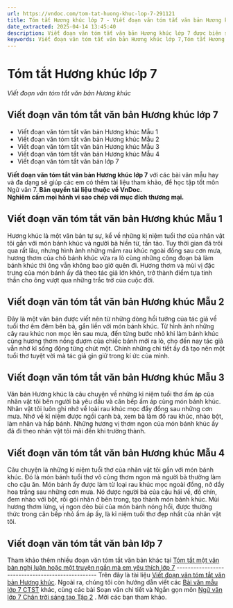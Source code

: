 ```yaml
---
url: https://vndoc.com/tom-tat-huong-khuc-lop-7-291121
title: Tóm tắt Hương khúc lớp 7 - Viết đoạn văn tóm tắt văn bản Hương khúc - VnDoc.com
date_extracted: 2025-04-14 13:45:40
description: Viết đoạn văn tóm tắt văn bản Hương khúc lớp 7 được biên soạn nhằm giúp các em HS đạt kết quả tốt trong quá trình làm bài tập và học tập môn Ngữ văn lớp 7.
keywords: Viết đoạn văn tóm tắt văn bản Hương khúc lớp 7,Tóm tắt Hương khúc lớp 7,Tóm tắt Hương khúc,Viết đoạn văn tóm tắt văn bản Hương khúc,Tóm tắt nội dung văn bản Hương khúc,viết đoạn văn tóm tắt Hương khúc,đoạn văn tóm tắt Hương khúc,tóm tắt văn bản Hương khúc,đoạn văn tóm tắt văn bản Hương khúc,viết đoạn văn tóm tắt văn bản lớp 7,tóm tắt văn bản,viết đoạn văn tóm tắt văn bản,đoạn văn tóm tắt văn bản
---
```


# Tóm tắt Hương khúc lớp 7
 _Viết đoạn văn tóm tắt văn bản Hương khúc_
## **Viết đoạn văn tóm tắt văn bản Hương khúc lớp 7**
  * Viết đoạn văn tóm tắt văn bản Hương khúc Mẫu 1
  * Viết đoạn văn tóm tắt văn bản Hương khúc Mẫu 2
  * Viết đoạn văn tóm tắt văn bản Hương khúc Mẫu 3
  * Viết đoạn văn tóm tắt văn bản Hương khúc Mẫu 4
  * Viết đoạn văn tóm tắt văn bản lớp 7 

**Viết đoạn văn tóm tắt văn bản Hương khúc lớp 7** với các bài văn mẫu hay và đa dạng sẽ giúp các em có thêm tài liệu tham khảo, để học tập tốt môn Ngữ văn 7.
**Bản quyền tài liệu thuộc về VnDoc.  
Nghiêm cấm mọi hành vi sao chép với mục đích thương mại.**
## **Viết đoạn văn tóm tắt văn bản Hương khúc Mẫu 1**
Hương khúc là một văn bản tự sự, kể về những kỉ niệm tuổi thơ của nhân vật tôi gắn với món bánh khúc và người bà hiền từ, tần tảo. Tuy thời gian đã trôi qua rất lâu, nhưng hình ảnh những mầm rau khúc ngoài đồng sau cơn mưa, hương thơm của chõ bánh khúc vừa ra lò cùng những công đoạn bà làm bánh khúc thì ông vẫn không bao giờ quên đi. Hương thơm và mùi vị đặc trưng của món bánh ấy đã theo tác giả lớn khôn, trở thành điểm tựa tinh thần cho ông vượt qua những trắc trở của cuộc đời.
## **Viết đoạn văn tóm tắt văn bản Hương khúc Mẫu 2**
Đây là một văn bản được viết nên từ những dòng hồi tưởng của tác giả về tuổi thơ êm đêm bên bà, gắn liền với món bánh khúc. Từ hình ảnh những cây rau khúc non mọc lên sau mưa, đến từng bước nhỏ khi làm bánh khúc cùng hương thơm nồng đượm của chiếc bánh mới ra lò, cho đến nay tác giả vẫn nhớ kĩ sống động từng chút một. Chính những chi tiết ấy đã tạo nên một tuổi thơ tuyệt vời mà tác giả gìn giữ trong kí ức của mình.
## **Viết đoạn văn tóm tắt văn bản Hương khúc Mẫu 3**
Văn bản Hương khúc là câu chuyện về những kỉ niệm tuổi thơ ấm áp của nhân vật tôi bên người bà yêu dấu và căn bếp ấm áp cùng món bánh khúc. Nhân vật tôi luôn ghi nhớ về loài rau khúc mọc đầy đồng sau những cơn mưa. Nhớ về kỉ niệm được ngồi cạnh bà, xem bà làm đồ rau khúc, nhào bột, làm nhân và hấp bánh. Những hương vị thơm ngon của món bánh khúc ấy đã đi theo nhân vật tôi mãi đến khi trưởng thành.
## **Viết đoạn văn tóm tắt văn bản Hương khúc Mẫu 4**
Câu chuyện là những kỉ niệm tuổi thơ của nhân vật tôi gắn với món bánh khúc. Đó là món bánh tuổi thơ vô cùng thơm ngon mà người bà thường làm cho cậu ăn. Món bánh ấy được làm từ loại rau khúc mọc ngoài đồng, nở dầy hoa trắng sau những cơn mưa. Nó được người bà của cậu hái về, đồ chín, đem nhào với bột, rồi gói nhân ở bên trong, tạo thành món bánh khúc. Mùi hương thơm lừng, vị ngon dẻo bùi của món bánh nóng hổi, được thưởng thức trong căn bếp nhỏ ấm áp ấy, là kỉ niệm tuổi thơ đẹp nhất của nhân vật tôi.
## **Viết đoạn văn tóm tắt văn bản lớp 7**
Tham khảo thêm nhiều đoạn văn tóm tắt văn bản khác tại [Tóm tắt một văn bản nghị luận hoặc một truyện ngắn mà em yêu thích lớp 7](<https://vndoc.com/viet-doan-van-tom-tat-van-ban-lop-7-291104>)
\-------------------------------------------------
Trên đây là tài liệu [Viết đoạn văn tóm tắt văn bản Hương khúc](<https://vndoc.com/tom-tat-huong-khuc-lop-7-291121>). Ngoài ra, chúng tôi còn hướng dẫn viết các [Bài văn mẫu lớp 7 CTST](<https://vndoc.com/van-mau-lop-7ctst>) khác, cùng các bài Soạn văn chi tiết và Ngắn gọn môn [Ngữ văn lớp 7 Chân trời sáng tạo Tập 2](<https://vndoc.com/ngu-van-7-ctst-tap2>) . Mời các bạn tham khảo.
